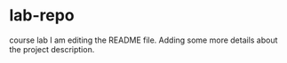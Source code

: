 # lab-repo
course lab
I am editing the README file. Adding some more details about the project description.
